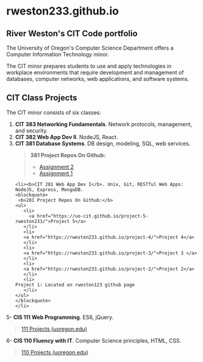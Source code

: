  <h1>rweston233.github.io</h1>
  <h2>River Weston's CIT Code portfolio </h2>

The University of Oregon's Computer Science Department offers a Computer Information Technology minor.

The CIT minor prepares students to use and apply technologies in workplace environments that require development and management of databases, computer networks, web applications, and software systems.

  <h2>CIT Class Projects</h2>
  The CIT minor consists of six classes:

<ol>
    <li><b>CIT 383 Networking Fundamentals</b>. Network protocols, management, and security.
      </li>
    <li><b>CIT 382 Web App Dev II</b>. NodeJS, React.</li>
    <li><b>CIT 381 Database Systems</b>. DB design, modeling, SQL, web services.    
    <blockquote>
         <b>381 Project Repos On Github:</b>
        <ul>
        <li>
          <a href="https://rweston233.github.io/Assignment-2/">Assignment 2</a>
        </li>
        <li>
          <a href="https://rweston233.github.io/Assignment-1/">Assignment 1</a>
        </li>
        </ul>
        </blockquote>
        </li>

    <li><b>CIT 281 Web App Dev I</b>. Unix, Git, RESTful Web Apps: NodeJS, Express, MongoDB.
    <blockquote>
     <b>281 Project Repos On Github:</b>
    <ul>
       <li>
         <a href="https://uo-cit.github.io/project-5-rweston233/">Project 5</a>
       </li>
       <li>
       <a href="https://rweston233.github.io/project-4/">Project 4</a>
       </li>
       <li>
       <a href="https://rweston233.github.io/project-3/">Project 3 </a>
       </li>
       <li>
       <a href="https://rweston233.github.io/project-2/">Project 2</a>
       </li>
       <li>
    Project 1: Located on rweston123 github page
       </li>
    </ul>
    </blockquote>
    </li>
</ol>

5- <b>CIS 111 Web Programming</b>. ES6, jQuery.

   <blockquote>
     <a href="https://pages.uoregon.edu/rweston/111/"> 111 Projects (uoregon.edu)</a>
   </blockquote>

6- <b>CIS 110 Fluency with IT</b>. Computer Science principles, HTML, CSS.
   <blockquote>
     <a href="https://pages.uoregon.edu/rweston/110/"> 110 Projects (uoregon.edu)</a>
   </blockquote>
